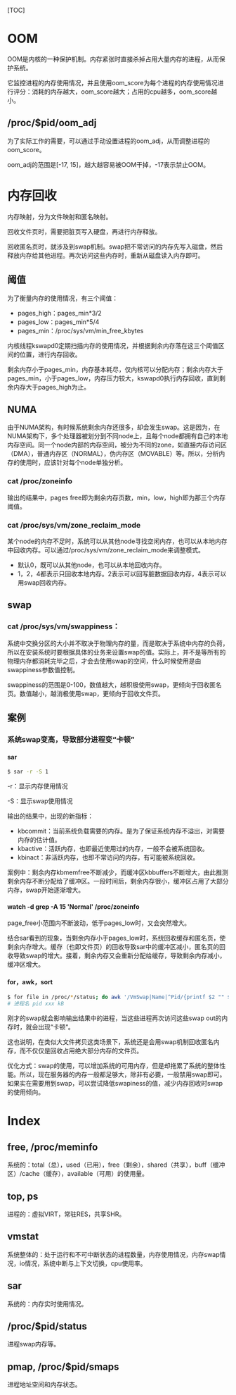 [TOC]

# OOM

OOM是内核的一种保护机制。内存紧张时直接杀掉占用大量内存的进程，从而保护系统。

它监控进程的内存使用情况，并且使用oom_score为每个进程的内存使用情况进行评分：消耗的内存越大，oom_score越大；占用的cpu越多，oom_score越小。

## /proc/$pid/oom_adj

为了实际工作的需要，可以通过手动设置进程的oom_adj，从而调整进程的oom_score。

oom_adj的范围是[-17, 15]，越大越容易被OOM干掉，-17表示禁止OOM。



# 内存回收

内存映射，分为文件映射和匿名映射。

回收文件页时，需要把脏页写入硬盘，再进行内存释放。

回收匿名页时，就涉及到swap机制。swap把不常访问的内存先写入磁盘，然后释放内存给其他进程。再次访问这些内存时，重新从磁盘读入内存即可。

## 阈值

为了衡量内存的使用情况，有三个阈值：

- pages_high：pages_min*3/2
- pages_low：pages_min*5/4
- pages_min：/proc/sys/vm/min_free_kbytes

内核线程kswapd0定期扫描内存的使用情况，并根据剩余内存落在这三个阈值区间的位置，进行内存回收。

剩余内存小于pages_min，内存基本耗尽，仅内核可以分配内存；剩余内存大于pages_min，小于pages_low，内存压力较大，kswapd0执行内存回收，直到剩余内存大于pages_high为止。

## NUMA

由于NUMA架构，有时候系统剩余内存还很多，却会发生swap。这是因为，在NUMA架构下，多个处理器被划分到不同node上，且每个node都拥有自己的本地内存空间。同一个node内部的内存空间，被分为不同的zone，如直接内存访问区（DMA），普通内存区（NORMAL），伪内存区（MOVABLE）等。所以，分析内存的使用时，应该针对每个node单独分析。

### cat /proc/zoneinfo

输出的结果中，pages free即为剩余内存页数，min，low，high即为那三个内存阈值。

### cat /proc/sys/vm/zone_reclaim_mode

某个node的内存不足时，系统可以从其他node寻找空闲内存，也可以从本地内存中回收内存。可以通过/proc/sys/vm/zone_reclaim_mode来调整模式。

- 默认0，既可以从其他node，也可以从本地回收内存。
- 1，2，4都表示只回收本地内存。2表示可以回写脏数据回收内存，4表示可以用swap回收内存。

## swap

### cat /proc/sys/vm/swappiness：

系统中交换分区的大小并不取决于物理内存的量，而是取决于系统中内存的负荷，所以在安装系统时要根据具体的业务来设置swap的值。实际上，并不是等所有的物理内存都消耗完毕之后，才会去使用swap的空间，什么时候使用是由swappiness参数值控制。

swappiness的范围是0-100，数值越大，越积极使用swap，更倾向于回收匿名页。数值越小，越消极使用swap，更倾向于回收文件页。

## 案例

### 系统swap变高，导致部分进程变“卡顿”

#### sar

```bash
$ sar -r -S 1
```

-r：显示内存使用情况

-S：显示swap使用情况

输出的结果中，出现的新指标：

- kbcommit：当前系统负载需要的内存。是为了保证系统内存不溢出，对需要内存的估计值。
- kbactive：活跃内存，也即最近使用过的内存，一般不会被系统回收。
- kbinact：非活跃内存，也即不常访问的内存，有可能被系统回收。

案例中：剩余内存kbmemfree不断减少，而缓冲区kbbuffers不断增大，由此推测剩余内存不断分配给了缓冲区。一段时间后，剩余内存很小，缓冲区占用了大部分内存，swap开始逐渐增大。

#### watch -d grep -A 15 'Normal' /proc/zoneinfo

page_free小范围内不断波动，低于pages_low时，又会突然增大。

结合sar看到的现象，当剩余内存小于pages_low时，系统回收缓存和匿名页，使剩余内存增大。缓存（也即文件页）的回收导致sar中的缓冲区减小，匿名页的回收导致swap的增大。接着，剩余内存又会重新分配给缓存，导致剩余内存减小，缓冲区增大。

#### for，awk，sort

```bash
$ for file in /proc/*/status; do awk '/VmSwap|Name|^Pid/{printf $2 "" $3}END{print ""}' $file; done | sort -k 3 -n -r | head
# 进程名 pid xxx kB
```

刚才的swap就会影响输出结果中的进程，当这些进程再次访问这些swap out的内存时，就会出现“卡顿“。

这也说明，在类似大文件拷贝这类场景下，系统还是会用swap机制回收匿名内存，而不仅仅是回收占用绝大部分内存的文件页。

优化方式：swap的使用，可以增加系统的可用内存，但是却拖累了系统的整体性能。所以，现在服务器的内存一般都足够大，除非有必要，一般禁用swap即可。如果实在需要用到swap，可以尝试降低swapiness的值，减少内存回收时swap的使用倾向。



# Index

## free, /proc/meminfo

系统的：total（总），used（已用），free（剩余），shared（共享），buff（缓冲区）/cache（缓存），available（可用）的使用量。

## top, ps

进程的：虚拟VIRT，常驻RES，共享SHR。

## vmstat

系统整体的：处于运行和不可中断状态的进程数量，内存使用情况，内存swap情况，io情况，系统中断与上下文切换，cpu使用率。

## sar

系统的：内存实时使用情况。

## /proc/$pid/status

进程swap内存等。

## pmap, /proc/$pid/smaps

进程地址空间和内存状态。

